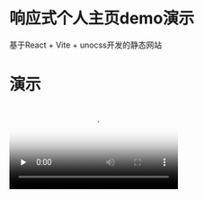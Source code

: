 # 响应式个人主页demo演示

基于React + Vite + unocss开发的静态网站


# 演示

<video id="video" controls="" preload="none" poster="封面">
      <source id="mp4" src="./demo.mp4" type="video/mp4">
</videos>



